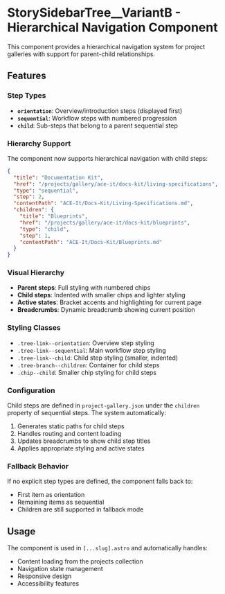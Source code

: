 # StorySidebarTree__VariantB - Hierarchical Navigation Component

This component provides a hierarchical navigation system for project galleries with support for parent-child relationships.

## Features

### Step Types
- **`orientation`**: Overview/introduction steps (displayed first)
- **`sequential`**: Workflow steps with numbered progression
- **`child`**: Sub-steps that belong to a parent sequential step

### Hierarchy Support
The component now supports hierarchical navigation with child steps:

```json
{
  "title": "Documentation Kit",
  "href": "/projects/gallery/ace-it/docs-kit/living-specifications",
  "type": "sequential",
  "step": 2,
  "contentPath": "ACE-It/Docs-Kit/Living-Specifications.md",
  "children": {
    "title": "Blueprints",
    "href": "/projects/gallery/ace-it/docs-kit/blueprints",
    "type": "child",
    "step": 1,
    "contentPath": "ACE-It/Docs-Kit/Blueprints.md"
  }
}
```

### Visual Hierarchy
- **Parent steps**: Full styling with numbered chips
- **Child steps**: Indented with smaller chips and lighter styling
- **Active states**: Bracket accents and highlighting for current page
- **Breadcrumbs**: Dynamic breadcrumb showing current position

### Styling Classes
- `.tree-link--orientation`: Overview step styling
- `.tree-link--sequential`: Main workflow step styling  
- `.tree-link--child`: Child step styling (smaller, indented)
- `.tree-branch--children`: Container for child steps
- `.chip--child`: Smaller chip styling for child steps

### Configuration
Child steps are defined in `project-gallery.json` under the `children` property of sequential steps. The system automatically:

1. Generates static paths for child steps
2. Handles routing and content loading
3. Updates breadcrumbs to show child step titles
4. Applies appropriate styling and active states

### Fallback Behavior
If no explicit step types are defined, the component falls back to:
- First item as orientation
- Remaining items as sequential
- Children are still supported in fallback mode

## Usage

The component is used in `[...slug].astro` and automatically handles:
- Content loading from the projects collection
- Navigation state management
- Responsive design
- Accessibility features
